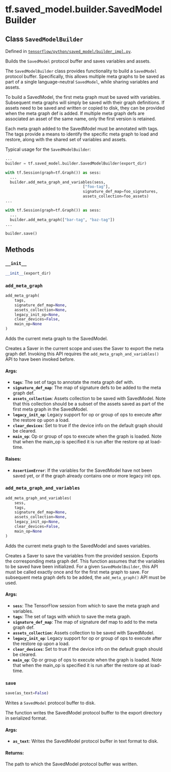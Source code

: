 <div itemscope itemtype="http://developers.google.com/ReferenceObject">
<meta itemprop="name" content="tf.saved_model.builder.SavedModelBuilder" />
<meta itemprop="property" content="__init__"/>
<meta itemprop="property" content="add_meta_graph"/>
<meta itemprop="property" content="add_meta_graph_and_variables"/>
<meta itemprop="property" content="save"/>
</div>

# tf.saved_model.builder.SavedModelBuilder

## Class `SavedModelBuilder`





Defined in [`tensorflow/python/saved_model/builder_impl.py`](https://www.tensorflow.org/code/tensorflow/python/saved_model/builder_impl.py).

Builds the `SavedModel` protocol buffer and saves variables and assets.

The `SavedModelBuilder` class provides functionality to build a `SavedModel`
protocol buffer. Specifically, this allows multiple meta graphs to be saved as
part of a single language-neutral `SavedModel`, while sharing variables and
assets.

To build a SavedModel, the first meta graph must be saved with variables.
Subsequent meta graphs will simply be saved with their graph definitions. If
assets need to be saved and written or copied to disk, they can be provided
when the meta graph def is added. If multiple meta graph defs are associated
an asset of the same name, only the first version is retained.

Each meta graph added to the SavedModel must be annotated with tags. The tags
provide a means to identify the specific meta graph to load and restore, along
with the shared set of variables and assets.

Typical usage for the `SavedModelBuilder`:
```python
...
builder = tf.saved_model.builder.SavedModelBuilder(export_dir)

with tf.Session(graph=tf.Graph()) as sess:
  ...
  builder.add_meta_graph_and_variables(sess,
                                  ["foo-tag"],
                                  signature_def_map=foo_signatures,
                                  assets_collection=foo_assets)
...

with tf.Session(graph=tf.Graph()) as sess:
  ...
  builder.add_meta_graph(["bar-tag", "baz-tag"])
...

builder.save()
```

## Methods

<h3 id="__init__"><code>__init__</code></h3>

``` python
__init__(export_dir)
```



<h3 id="add_meta_graph"><code>add_meta_graph</code></h3>

``` python
add_meta_graph(
    tags,
    signature_def_map=None,
    assets_collection=None,
    legacy_init_op=None,
    clear_devices=False,
    main_op=None
)
```

Adds the current meta graph to the SavedModel.

Creates a Saver in the current scope and uses the Saver to export the meta
graph def. Invoking this API requires the `add_meta_graph_and_variables()`
API to have been invoked before.

#### Args:

* <b>`tags`</b>: The set of tags to annotate the meta graph def with.
* <b>`signature_def_map`</b>: The map of signature defs to be added to the meta graph
      def.
* <b>`assets_collection`</b>: Assets collection to be saved with SavedModel. Note
      that this collection should be a subset of the assets saved as part of
      the first meta graph in the SavedModel.
* <b>`legacy_init_op`</b>: Legacy support for op or group of ops to execute after the
      restore op upon a load.
* <b>`clear_devices`</b>: Set to true if the device info on the default graph should
      be cleared.
* <b>`main_op`</b>: Op or group of ops to execute when the graph is loaded. Note
      that when the main_op is specified it is run after the restore op at
      load-time.


#### Raises:

* <b>`AssertionError`</b>: If the variables for the SavedModel have not been saved
      yet, or if the graph already contains one or more legacy init ops.

<h3 id="add_meta_graph_and_variables"><code>add_meta_graph_and_variables</code></h3>

``` python
add_meta_graph_and_variables(
    sess,
    tags,
    signature_def_map=None,
    assets_collection=None,
    legacy_init_op=None,
    clear_devices=False,
    main_op=None
)
```

Adds the current meta graph to the SavedModel and saves variables.

Creates a Saver to save the variables from the provided session. Exports the
corresponding meta graph def. This function assumes that the variables to be
saved have been initialized. For a given `SavedModelBuilder`, this API must
be called exactly once and for the first meta graph to save. For subsequent
meta graph defs to be added, the `add_meta_graph()` API must be used.

#### Args:

* <b>`sess`</b>: The TensorFlow session from which to save the meta graph and
    variables.
* <b>`tags`</b>: The set of tags with which to save the meta graph.
* <b>`signature_def_map`</b>: The map of signature def map to add to the meta graph
    def.
* <b>`assets_collection`</b>: Assets collection to be saved with SavedModel.
* <b>`legacy_init_op`</b>: Legacy support for op or group of ops to execute after the
      restore op upon a load.
* <b>`clear_devices`</b>: Set to true if the device info on the default graph should
      be cleared.
* <b>`main_op`</b>: Op or group of ops to execute when the graph is loaded. Note
      that when the main_op is specified it is run after the restore op at
      load-time.

<h3 id="save"><code>save</code></h3>

``` python
save(as_text=False)
```

Writes a `SavedModel` protocol buffer to disk.

The function writes the SavedModel protocol buffer to the export directory
in serialized format.

#### Args:

* <b>`as_text`</b>: Writes the SavedModel protocol buffer in text format to disk.


#### Returns:

The path to which the SavedModel protocol buffer was written.



